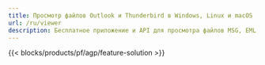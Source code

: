 ```yaml
---
title: Просмотр файлов Outlook и Thunderbird в Windows, Linux и macOS 
url: /ru/viewer
description: Бесплатное приложение и API для просмотра файлов MSG, EML, EMLX, PST, OST, OFT, MBOX, ICS и VCF
---
```


{{< blocks/products/pf/agp/feature-solution >}} 

